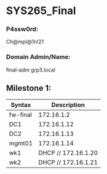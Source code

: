 # SYS265_Final
### P4ssw0rd:
Ch@mpl@1n!21
### Domain Admin/Name:
final-adm
grp3.local
## Milestone 1:
| Syntax      | Description |
| ----------- | ----------- |
| fw-final | 172.16.1.2 | Pfsense |
| DC1 | 172.16.1.12 | Windows Server Core |
| DC2 | 172.16.1.13 | Windows Server Core |
| mgmt01 | 172.16.1.14 | Windows Server |
| wk1 | DHCP // 172.16.1.20 | Windows Workstation |
| wk2 | DHCP // 172.16.1.21 | Windows Workstation |
